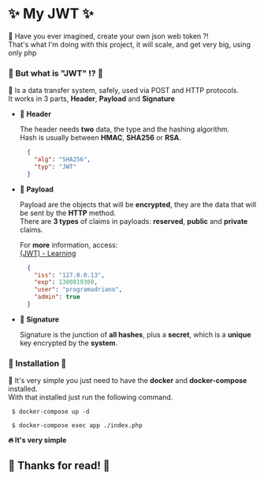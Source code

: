 # ✨ My JWT ✨
📌 Have you ever imagined, create your own json web token ?!<br/>
That's what I'm doing with this project, it will scale, and get very big, using only php

### 🧐 But what is "JWT" !? 🧐
📌 Is a data transfer system, safely, used via POST and HTTP protocols.<br/>
It works in 3 parts, **Header**, **Payload** and **Signature**
 
- 💬 **Header** 

  The header needs **two** data, the type and the hashing algorithm.<br/>
  Hash is usually between **HMAC**, **SHA256** or **RSA**.
  
  ```json
    {
      "alg": "SHA256",
      "typ": "JWT"
    }
  ```
  
- 💬 **Payload**

  Payload are the objects that will be **encrypted**, they are the data that will be sent by the **HTTP** method.<br/>
  There are **3 types** of claims in payloads: **reserved**, **public** and **private** claims.
  
  For **more** information, access:<br/>
    [(JWT) - Learning](https://imasters.com.br/desenvolvimento/json-web-token-conhecendo-o-jwt-na-teoria-e-na-pratica)

  ```json
    {
      "iss": "127.0.0.13",
      "exp": 1300819380,
      "user": "programadriano",
      "admin": true
    }
  ```
  
- 💬 **Signature**

  Signature is the junction of **all hashes**, plus a **secret**, which is a **unique** key encrypted by the **system**.

### 🚀 Installation 🚀
📌 It's very simple you just need to have the **docker** and **docker-compose** installed.<br/>
With that installed just run the following command.

```shell
 $ docker-compose up -d
```
```shell
 $ docker-compose exec app ./index.php
```
**🔥 It's very simple**
## 🍻 Thanks for read! 🍻